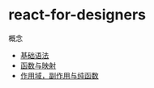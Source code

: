 # react-for-designers

概念

* [基础语法](docs/syntax.md)
* [函数与映射](docs/function.md)
* [作用域，副作用与纯函数](docs/function-scope-effect-pure.md)
